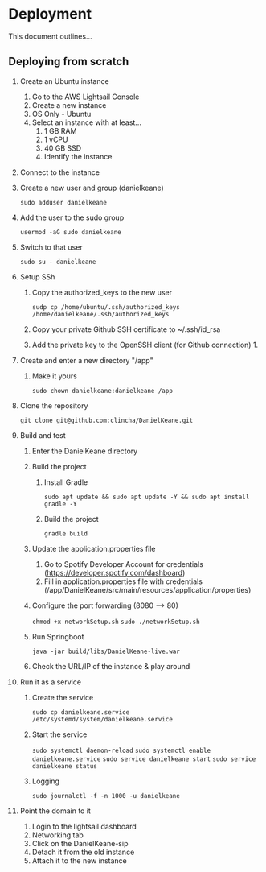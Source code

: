 # Deployment

This document outlines...

## Deploying from scratch 

1. Create an Ubuntu instance
    1. Go to the AWS Lightsail Console 
    1. Create a new instance
    1. OS Only - Ubuntu
    1. Select an instance with at least...
        1. 1 GB RAM
        1. 1 vCPU
        1. 40 GB SSD
        1. Identify the instance

1. Connect to the instance

1. Create a new user and group (danielkeane)

    `sudo adduser danielkeane`

1. Add the user to the sudo group

    `usermod -aG sudo danielkeane`
    
1. Switch to that user

    `sudo su - danielkeane`
    
1. Setup SSh
    1. Copy the authorized_keys to the new user
    
        `sudp cp /home/ubuntu/.ssh/authorized_keys /home/danielkeane/.ssh/authorized_keys`
    
    1. Copy your private Github SSH certificate to ~/.ssh/id_rsa
    1. Add the private key to the OpenSSH client (for Github connection)
        1. 
    
1. Create and enter a new directory "/app"
    1. Make it yours
    
        `sudo chown danielkeane:danielkeane /app`

1. Clone the repository
    
    `git clone git@github.com:clincha/DanielKeane.git`
    
1. Build and test
    1. Enter the DanielKeane directory
    1. Build the project
        1. Install Gradle
            
            `sudo apt update && sudo apt update -Y && sudo apt install gradle -Y`       
        1. Build the project
            
            `gradle build`
    1. Update the application.properties file
        1. Go to Spotify Developer Account for credentials (https://developer.spotify.com/dashboard)
        1. Fill in application.properties file with credentials (/app/DanielKeane/src/main/resources/application/properties)
    1. Configure the port forwarding (8080 --> 80)
    
        `chmod +x networkSetup.sh`
        `sudo ./networkSetup.sh`
    
    1. Run Springboot
    
        `java -jar build/libs/DanielKeane-live.war`
        
    1. Check the URL/IP of the instance & play around

1. Run it as a service
    1. Create the service
    
        `sudo cp danielkeane.service /etc/systemd/system/danielkeane.service`
    1. Start the service
    
        `sudo systemctl daemon-reload`
        `sudo systemctl enable danielkeane.service`
        `sudo service danielkeane start`
        `sudo service danielkeane status`
        
    1. Logging
    
        `sudo journalctl -f -n 1000 -u danielkeane`
        
1. Point the domain to it
    1. Login to the lightsail dashboard
    1. Networking tab
    1. Click on the DanielKeane-sip
    1. Detach it from the old instance
    1. Attach it to the new instance